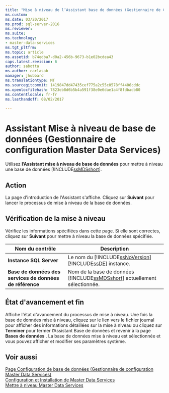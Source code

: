 ```yaml
---
title: "Mise à niveau de l’Assistant base de données (Gestionnaire de Configuration Master Data Services) | Documents Microsoft"
ms.custom: 
ms.date: 03/20/2017
ms.prod: sql-server-2016
ms.reviewer: 
ms.suite: 
ms.technology:
- master-data-services
ms.tgt_pltfrm: 
ms.topic: article
ms.assetid: b74edba7-d0a2-456b-9673-b1e02bcdea43
caps.latest.revision: 6
author: sabotta
ms.author: carlasab
manager: jhubbard
ms.translationtype: MT
ms.sourcegitcommit: 1419847dd47435cef775a2c55c0578ff4406cddc
ms.openlocfilehash: 7823eb8d6b5b4a591f38e0e6dae1a4f8fdbadb80
ms.contentlocale: fr-fr
ms.lasthandoff: 08/02/2017

---
```

# <a name="upgrade-database-wizard-master-data-services-configuration-manager"></a>Assistant Mise à niveau de base de données (Gestionnaire de configuration Master Data Services)
  Utilisez **l’Assistant mise à niveau de base de données** pour mettre à niveau une base de données [!INCLUDE[ssMDSshort](../includes/ssmdsshort-md.md)].  
  
## <a name="action"></a>Action  
 La page d'introduction de l'Assistant s'affiche. Cliquez sur **Suivant** pour lancer le processus de mise à niveau de la base de données.  
  
## <a name="upgrade-review"></a>Vérification de la mise à niveau  
 Vérifiez les informations spécifiées dans cette page. Si elle sont correctes, cliquez sur **Suivant** pour mettre à niveau la base de données spécifiée.  
  
|Nom du contrôle|Description|  
|------------------|-----------------|  
|**Instance SQL Server**|Le nom du [!INCLUDE[ssNoVersion](../includes/ssnoversion-md.md)] [!INCLUDE[ssDE](../includes/ssde-md.md)] instance.|  
|**Base de données des services de données de référence**|Nom de la base de données [!INCLUDE[ssMDSshort](../includes/ssmdsshort-md.md)] actuellement sélectionnée.|  
  
## <a name="progress-and-finish"></a>État d'avancement et fin  
 Affiche l'état d'avancement du processus de mise à niveau. Une fois la base de données mise à niveau, cliquez sur le lien vers le fichier journal pour afficher des informations détaillées sur la mise à niveau ou cliquez sur **Terminer** pour fermer l’Assistant Base de données et revenir à la page **Bases de données** . La base de données mise à niveau est sélectionnée et vous pouvez afficher et modifier ses paramètres système.  
  
## <a name="see-also"></a>Voir aussi  
 [Page Configuration de base de données &#40;Gestionnaire de configuration Master Data Services&#41;](../master-data-services/database-configuration-page-master-data-services-configuration-manager.md)   
[Configuration et Installation de Master Data Services](../master-data-services/master-data-services-installation-and-configuration.md)  
 [Mettre à niveau Master Data Services](../database-engine/install-windows/upgrade-master-data-services.md)  
  
  
